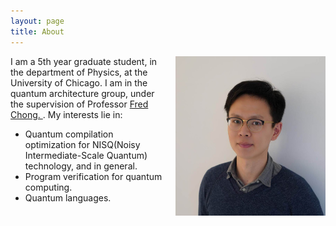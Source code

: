 ```yaml
---
layout: page
title: About
---
```

<style>
img {	
	float: right;	
}
</style>
<p><img src="assets/img/profile.JPG" alt="profile" style="width:240px;height:255px;margin-left:15px;">
I am a 5th year graduate student, in the department of Physics, at the University of Chicago. I am in the quantum architecture group, under the supervision of Professor <a href="http://people.cs.uchicago.edu/~ftchong/"> Fred Chong. </a>. My interests lie in:
<ul>
  <li>Quantum compilation optimization for NISQ(Noisy Intermediate-Scale Quantum) technology, and in general. </li>
  <li>Program verification for quantum computing.  </li>
  <li> Quantum languages.</li>
</ul> 
</p>


